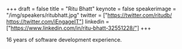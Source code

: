 +++
draft = false
title = "Ritu Bhatt"
keynote = false
speakerimage = "/img/speakers/ritubhatt.jpg"
twitter = ["https://twitter.com/ritudb/ https://twitter.com/iEngageIT"]
linkedin = ["https://www.linkedin.com/in/ritu-bhatt-32551228/"]
+++

16 years of software development experience.